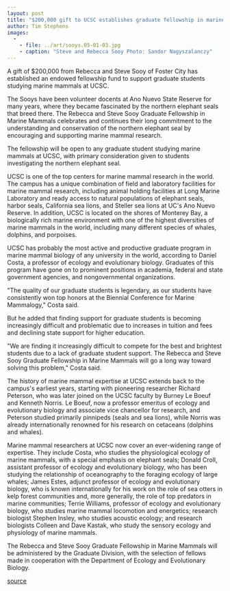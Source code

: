 ```yaml
---
layout: post
title: "$200,000 gift to UCSC establishes graduate fellowship in marine mammals"
author: Tim Stephens
images:
  -
    - file: ../art/sooys.05-01-03.jpg
    - caption: "Steve and Rebecca Sooy Photo: Sandor Nagyszalanczy"
---
```


A gift of $200,000 from Rebecca and Steve Sooy of Foster City has established an endowed fellowship fund to support graduate students studying marine mammals at UCSC.   

The Sooys have been volunteer docents at Ano Nuevo State Reserve for many years, where they became fascinated by the northern elephant seals that breed there. The Rebecca and Steve Sooy Graduate Fellowship in Marine Mammals celebrates and continues their long commitment to the understanding and conservation of the northern elephant seal by encouraging and supporting marine mammal research.

The fellowship will be open to any graduate student studying marine mammals at UCSC, with primary consideration given to students investigating the northern elephant seal.   

UCSC is one of the top centers for marine mammal research in the world. The campus has a unique combination of field and laboratory facilities for marine mammal research, including animal holding facilities at Long Marine Laboratory and ready access to natural populations of elephant seals, harbor seals, California sea lions, and Steller sea lions at UC's Ano Nuevo Reserve. In addition, UCSC is located on the shores of Monterey Bay, a biologically rich marine environment with one of the highest diversities of marine mammals in the world, including many different species of whales, dolphins, and porpoises.  

UCSC has probably the most active and productive graduate program in marine mammal biology of any university in the world, according to Daniel Costa, a professor of ecology and evolutionary biology. Graduates of this program have gone on to prominent positions in academia, federal and state government agencies, and nongovernmental organizations.   

"The quality of our graduate students is legendary, as our students have consistently won top honors at the Biennial Conference for Marine Mammalogy," Costa said.  

But he added that finding support for graduate students is becoming increasingly difficult and problematic due to increases in tuition and fees and declining state support for higher education.   

"We are finding it increasingly difficult to compete for the best and brightest students due to a lack of graduate student support. The Rebecca and Steve Sooy Graduate Fellowship in Marine Mammals will go a long way toward solving this problem," Costa said.   

The history of marine mammal expertise at UCSC extends back to the campus's earliest years, starting with pioneering researcher Richard Peterson, who was later joined on the UCSC faculty by Burney Le Boeuf and Kenneth Norris. Le Boeuf, now a professor emeritus of ecology and evolutionary biology and associate vice chancellor for research, and Peterson studied primarily pinnipeds (seals and sea lions), while Norris was already internationally renowned for his research on cetaceans (dolphins and whales).   

Marine mammal researchers at UCSC now cover an ever-widening range of expertise. They include Costa, who studies the physiological ecology of marine mammals, with a special emphasis on elephant seals; Donald Croll, assistant professor of ecology and evolutionary biology, who has been studying the relationship of oceanography to the foraging ecology of large whales; James Estes, adjunct professor of ecology and evolutionary biology, who is known internationally for his work on the role of sea otters in kelp forest communities and, more generally, the role of top predators in marine communities; Terrie Williams, professor of ecology and evolutionary biology, who studies marine mammal locomotion and energetics; research biologist Stephen Insley, who studies acoustic ecology; and research biologists Colleen and Dave Kastak, who study the sensory ecology and physiology of marine mammals.   

The Rebecca and Steve Sooy Graduate Fellowship in Marine Mammals will be administered by the Graduate Division, with the selection of fellows made in cooperation with the Department of Ecology and Evolutionary Biology.   

[source](http://www1.ucsc.edu/currents/04-05/01-03/fellowships.asp "Permalink to fellowships")
